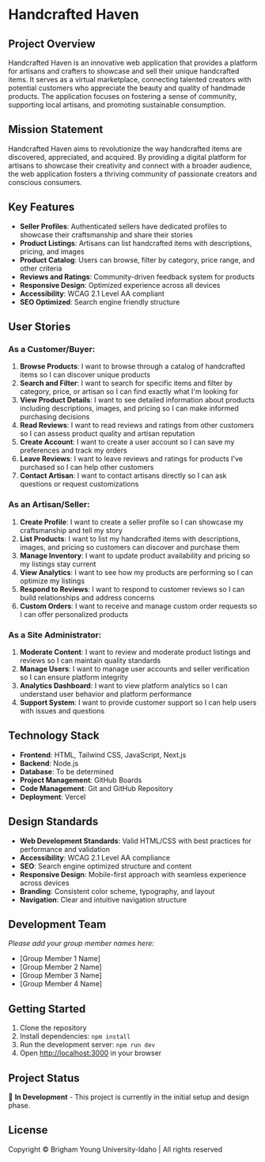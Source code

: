 # Handcrafted Haven

## Project Overview

Handcrafted Haven is an innovative web application that provides a platform for artisans and crafters to showcase and sell their unique handcrafted items. It serves as a virtual marketplace, connecting talented creators with potential customers who appreciate the beauty and quality of handmade products. The application focuses on fostering a sense of community, supporting local artisans, and promoting sustainable consumption.

## Mission Statement

Handcrafted Haven aims to revolutionize the way handcrafted items are discovered, appreciated, and acquired. By providing a digital platform for artisans to showcase their creativity and connect with a broader audience, the web application fosters a thriving community of passionate creators and conscious consumers.

## Key Features

- **Seller Profiles**: Authenticated sellers have dedicated profiles to showcase their craftsmanship and share their stories
- **Product Listings**: Artisans can list handcrafted items with descriptions, pricing, and images
- **Product Catalog**: Users can browse, filter by category, price range, and other criteria
- **Reviews and Ratings**: Community-driven feedback system for products
- **Responsive Design**: Optimized experience across all devices
- **Accessibility**: WCAG 2.1 Level AA compliant
- **SEO Optimized**: Search engine friendly structure

## User Stories

### As a Customer/Buyer:
1. **Browse Products**: I want to browse through a catalog of handcrafted items so I can discover unique products
2. **Search and Filter**: I want to search for specific items and filter by category, price, or artisan so I can find exactly what I'm looking for
3. **View Product Details**: I want to see detailed information about products including descriptions, images, and pricing so I can make informed purchasing decisions
4. **Read Reviews**: I want to read reviews and ratings from other customers so I can assess product quality and artisan reputation
5. **Create Account**: I want to create a user account so I can save my preferences and track my orders
6. **Leave Reviews**: I want to leave reviews and ratings for products I've purchased so I can help other customers
7. **Contact Artisan**: I want to contact artisans directly so I can ask questions or request customizations

### As an Artisan/Seller:
1. **Create Profile**: I want to create a seller profile so I can showcase my craftsmanship and tell my story
2. **List Products**: I want to list my handcrafted items with descriptions, images, and pricing so customers can discover and purchase them
3. **Manage Inventory**: I want to update product availability and pricing so my listings stay current
4. **View Analytics**: I want to see how my products are performing so I can optimize my listings
5. **Respond to Reviews**: I want to respond to customer reviews so I can build relationships and address concerns
6. **Custom Orders**: I want to receive and manage custom order requests so I can offer personalized products

### As a Site Administrator:
1. **Moderate Content**: I want to review and moderate product listings and reviews so I can maintain quality standards
2. **Manage Users**: I want to manage user accounts and seller verification so I can ensure platform integrity
3. **Analytics Dashboard**: I want to view platform analytics so I can understand user behavior and platform performance
4. **Support System**: I want to provide customer support so I can help users with issues and questions

## Technology Stack

- **Frontend**: HTML, Tailwind CSS, JavaScript, Next.js
- **Backend**: Node.js
- **Database**: To be determined
- **Project Management**: GitHub Boards
- **Code Management**: Git and GitHub Repository
- **Deployment**: Vercel

## Design Standards

- **Web Development Standards**: Valid HTML/CSS with best practices for performance and validation
- **Accessibility**: WCAG 2.1 Level AA compliance
- **SEO**: Search engine optimized structure and content
- **Responsive Design**: Mobile-first approach with seamless experience across devices
- **Branding**: Consistent color scheme, typography, and layout
- **Navigation**: Clear and intuitive navigation structure

## Development Team

*Please add your group member names here:*
- [Group Member 1 Name]
- [Group Member 2 Name]
- [Group Member 3 Name]
- [Group Member 4 Name]

## Getting Started

1. Clone the repository
2. Install dependencies: `npm install`
3. Run the development server: `npm run dev`
4. Open [http://localhost:3000](http://localhost:3000) in your browser

## Project Status

🚧 **In Development** - This project is currently in the initial setup and design phase.

## License

Copyright © Brigham Young University-Idaho | All rights reserved

